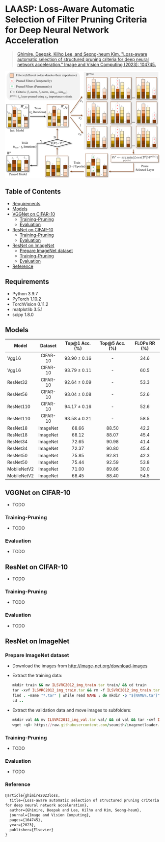 # LAASP: Loss-Aware Automatic Selection of Filter Pruning Criteria for Deep Neural Network Acceleration 

> [Ghimire, Deepak, Kilho Lee, and Seong-heum Kim. "Loss-aware automatic selection of structured pruning criteria for deep neural network acceleration." Image and Vision Computing (2023): 104745.](https://www.sciencedirect.com/science/article/pii/S0262885623001191)

![alt text](images/LAASP_flyer.png)

## Table of Contents

- [Requirements](#requirements)
- [Models](#models)
- [VGGNet on CIFAR-10](#vggnet-on-cifar-10)
  - [Training-Pruning](#training-pruning)
  - [Evaluation](#evaluation)
- [ResNet on CIFAR-10](#resnet-on-cifar-10)
  - [Training-Pruning](#training-pruning-1)
  - [Evaluation](#evaluation-1)
- [ResNet on ImageNet](#resnet-on-imagenet)
  - [Prepare ImageNet dataset](#prepare-imagenet-dataset)
  - [Training-Pruning](#training-pruning-2)
  - [Evaluation](#evaluation-2)
- [Reference](#reference)

## Requirements
- Python 3.9.7
- PyTorch 1.10.2
- TorchVision 0.11.2
- matplotlib 3.5.1
- scipy 1.8.0

## Models

| Model        | Dataset  | Top@1 Acc. (%) | Top@5 Acc. (%) | FLOPs RR (%)|
|--------------|:--------:|:--------------:|:--------------:|:-----------:|
| Vgg16        | CIFAR-10 | 93.90 ± 0.16   | -              | 34.6        |
| Vgg16        | CIFAR-10 | 93.79 ± 0.11   | -              | 60.5        |
| ResNet32     | CIFAR-10 | 92.64 ± 0.09   | -              | 53.3        |
| ResNet56     | CIFAR-10 | 93.04 ± 0.08   | -              | 52.6        |
| ResNet110    | CIFAR-10 | 94.17 ± 0.16   | -              | 52.6        |
| ResNet110    | CIFAR-10 | 93.58 ± 0.21   | -              | 58.5        |
| ResNet18     | ImageNet | 68.66          | 88.50          | 42.2        |
| ResNet18     | ImageNet | 68.12          | 88.07          | 45.4        |
| ResNet34     | ImageNet | 72.65          | 90.98          | 41.4        |
| ResNet34     | ImageNet | 72.37          | 90.80          | 45.4        |
| ResNet50     | ImageNet | 75.85          | 92.81          | 42.3        |
| ResNet50     | ImageNet | 75.44          | 92.59          | 53.8        |
| MobileNetV2  | ImageNet | 71.00          | 89.86          | 30.0        |
| MobileNetV2  | ImageNet | 68.45          | 88.40          | 54.5        |

## VGGNet on CIFAR-10

- TODO

### Training-Pruning

- TODO

### Evaluation

- TODO

## ResNet on CIFAR-10

- TODO

### Training-Pruning

- TODO

### Evaluation

- TODO

## ResNet on ImageNet

### Prepare ImageNet dataset

- Download the images from http://image-net.org/download-images

- Extract the training data:

  ```ruby
  mkdir train && mv ILSVRC2012_img_train.tar train/ && cd train
  tar -xvf ILSVRC2012_img_train.tar && rm -f ILSVRC2012_img_train.tar
  find . -name "*.tar" | while read NAME ; do mkdir -p "${NAME%.tar}"; tar -xvf "${NAME}" -C "${NAME%.tar}"; rm -f "${NAME}"; done
  cd ..
  ```

- Extract the validation data and move images to subfolders:

  ```ruby
  mkdir val && mv ILSVRC2012_img_val.tar val/ && cd val && tar -xvf ILSVRC2012_img_val.tar
  wget -qO- https://raw.githubusercontent.com/soumith/imagenetloader.torch/master/valprep.sh | bash
  ```

### Training-Pruning

- TODO

### Evaluation

- TODO

### Reference

```
@article{ghimire2023loss,
  title={Loss-aware automatic selection of structured pruning criteria for deep neural network acceleration},
  author={Ghimire, Deepak and Lee, Kilho and Kim, Seong-heum},
  journal={Image and Vision Computing},
  pages={104745},
  year={2023},
  publisher={Elsevier}
}
```